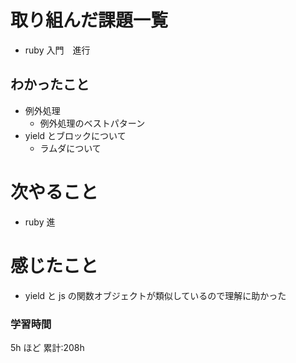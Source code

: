 # 取り組んだ課題一覧

- ruby 入門　進行

## わかったこと

- 例外処理
  - 例外処理のベストパターン
- yield とブロックについて
  - ラムダについて

# 次やること

- ruby 進

# 感じたこと

- yield と js の関数オブジェクトが類似しているので理解に助かった

### 学習時間

5h ほど
累計:208h

